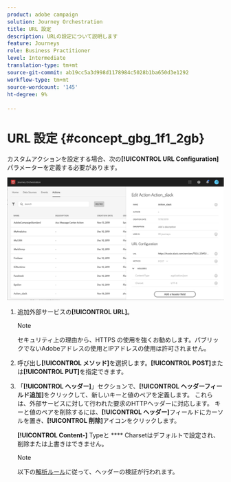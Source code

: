 ```yaml
---
product: adobe campaign
solution: Journey Orchestration
title: URL 設定
description: URLの設定について説明します
feature: Journeys
role: Business Practitioner
level: Intermediate
translation-type: tm+mt
source-git-commit: ab19cc5a3d998d1178984c5028b1ba650d3e1292
workflow-type: tm+mt
source-wordcount: '145'
ht-degree: 9%

---
```



# URL 設定 {#concept_gbg_1f1_2gb}

カスタムアクションを設定する場合、次の&#x200B;**[!UICONTROL URL Configuration]**&#x200B;パラメーターを定義する必要があります。

![](../assets/journeyurlconfiguration.png)

1. 追加外部サービスの&#x200B;**[!UICONTROL URL]**。

   >[!NOTE]
   >
   >セキュリティ上の理由から、HTTPS の使用を強くお勧めします。パブリックでないAdobeアドレスの使用とIPアドレスの使用は許可されません。

1. 呼び出し&#x200B;**[!UICONTROL メソッド]**&#x200B;を選択します。**[!UICONTROL POST]**&#x200B;または&#x200B;**[!UICONTROL PUT]**&#x200B;を指定できます。
1. 「**[!UICONTROL ヘッダー]**」セクションで、**[!UICONTROL ヘッダーフィールド追加]**&#x200B;をクリックして、新しいキーと値のペアを定義します。 これらは、外部サービスに対して行われた要求のHTTPヘッダーに対応します。 キーと値のペアを削除するには、**[!UICONTROL ヘッダー]**&#x200B;フィールドにカーソルを置き、**[!UICONTROL 削除]**&#x200B;アイコンをクリックします。

   **[!UICONTROL Content-]** Typeと **** Charsetはデフォルトで設定され、削除または上書きはできません。

   >[!NOTE]
   >
   >以下の[解析ルール](https://tools.ietf.org/html/rfc7230#section-3.2.4)に従って、ヘッダーの検証が行われます。
